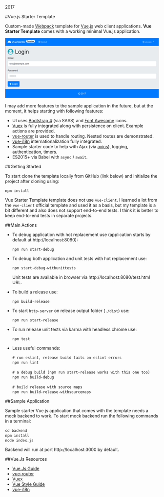 2017

#Vue.js Starter Template

<!--- tags: javascript -->

Custom-made [Webpack](https://webpack.js.org/) template for [Vue.js](https://vuejs.org) web client applications. **Vue Starter Template** comes with a working minimal Vue.js application.

![](r/vue-starter-template/app.png)

I may add more features to the sample application in the future, but at the moment, it helps starting with following features:

* UI uses [Bootstrap 4](http://getbootstrap.com/) (via SASS) and [Font Awesome](http://fontawesome.io/icons/) icons.
* [Vuex](https://vuex.vuejs.org/en/) is fully integrated along with persistence on client. Example actions are provided.
* [vue-router](https://router.vuejs.org/en/) is used to handle routing. Nested routes are demonstrated.
* [vue-i18n](http://kazupon.github.io/vue-i18n/en/) internationalization fully integrated.
* Sample starter code to help with Ajax (via [axios](https://github.com/axios/axios)), logging, authentication, timers.
* ES2015+ via Babel with `async` / `await`.

##Getting Started

To start clone the template locally from GitHub (link below) and initialize the project after cloning using:

```
npm install
```

Vue Starter Template template does not use `vue-client`. I learned a lot from the `vue-client` official template and used it as a basis, but my template is a bit different and also does not support end-to-end tests. I think it is better to keep end-to-end tests in separate projects.

##Main Actions

* To debug application with hot replacement use (application starts by default at http://localhost:8080):

    ```
    npm run start-debug
    ```

* To debug both application and unit tests with hot replacement use:

    ```
    npm start-debug-withunittests
    ```
 
  Unit tests are available in browser via http://localhost:8080/test.html URL.

* To build a release use:

    ```
    npm build-release
    ```

* To start `http-server` on release output folder (`./dist`) use:

    ```
    npm run start-release
    ```

* To run release unit tests via karma with headless chrome use:

    ```
    npm test
    ```

* Less useful commands:

    ```
    # run eslint, release build fails on eslint errors
    npm run lint

    # a debug build (npm run start-release works with this one too)
    npm run build-debug

    # build release with source maps
    npm run build-release-withsourcemaps
    ```


##Sample Application

Sample starter Vue.js application that comes with the template needs a mock backend to work. To start mock backend run the following commands in a terminal:

```
cd backend
npm install
node index.js
```

Backend will run at port http://localhost:3000 by default.

##Vue.Js Resources

* [Vue.Js Guide](https://vuejs.org/v2/guide/)
* [vue-router](https://router.vuejs.org/en/)
* [Vuex](https://vuex.vuejs.org/en/)
* [Vue Style Guide](https://vuejs.org/v2/style-guide/)
* [vue-i18n](http://kazupon.github.io/vue-i18n/en/)


